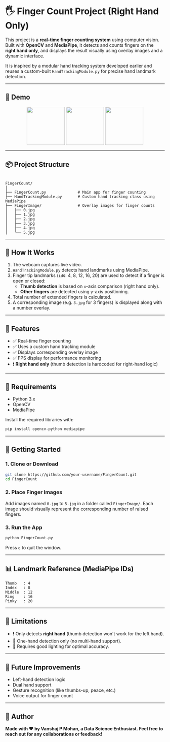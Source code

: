 # 🖐️ Finger Count Project (Right Hand Only)

This project is a **real-time finger counting system** using computer vision. Built with **OpenCV** and **MediaPipe**, it detects and counts fingers on the **right hand only**, and displays the result visually using overlay images and a dynamic interface.

It is inspired by a modular hand tracking system developed earlier and reuses a custom-built `HandTrackingModule.py` for precise hand landmark detection.

---

## 📸 Demo

<p align="center">
  <img src="FingerImage/1.jpg" width="120"/>
  <img src="FingerImage/3.jpg" width="120"/>
  <img src="FingerImage/5.jpg" width="120"/>
</p>

---

## 📦 Project Structure

```

FingerCount/
│
├── FingerCount.py              # Main app for finger counting
├── HandTrackingModule.py       # Custom hand tracking class using MediaPipe
├── FingerImage/                # Overlay images for finger counts
│   ├── 0.jpg
│   ├── 1.jpg
│   ├── 2.jpg
│   ├── 3.jpg
│   ├── 4.jpg
│   └── 5.jpg

````

---

## 🧠 How It Works

1. The webcam captures live video.
2. `HandTrackingModule.py` detects hand landmarks using MediaPipe.
3. Finger tip landmarks (`id`s: 4, 8, 12, 16, 20) are used to detect if a finger is open or closed:
   - **Thumb detection** is based on `x`-axis comparison (right hand only).
   - **Other fingers** are detected using `y`-axis positioning.
4. Total number of extended fingers is calculated.
5. A corresponding image (e.g. `3.jpg` for 3 fingers) is displayed along with a number overlay.

---

## 📌 Features

- ✅ Real-time finger counting
- ✅ Uses a custom hand tracking module
- ✅ Displays corresponding overlay image
- ✅ FPS display for performance monitoring
- ❗ **Right hand only** (thumb detection is hardcoded for right-hand logic)

---

## 🔧 Requirements

- Python 3.x
- OpenCV
- MediaPipe

Install the required libraries with:

```bash
pip install opencv-python mediapipe
````

---

## 🚀 Getting Started

### 1. Clone or Download

```bash
git clone https://github.com/your-username/FingerCount.git
cd FingerCount
```

### 2. Place Finger Images

Add images named `0.jpg` to `5.jpg` in a folder called `FingerImage/`. Each image should visually represent the corresponding number of raised fingers.

### 3. Run the App

```bash
python FingerCount.py
```

Press `q` to quit the window.

---

## 📊 Landmark Reference (MediaPipe IDs)

```
Thumb   : 4
Index   : 8
Middle  : 12
Ring    : 16
Pinky   : 20
```

---

## 🚫 Limitations

* ❗ Only detects **right hand** (thumb detection won't work for the left hand).
* 🤚 One-hand detection only (no multi-hand support).
* 👀 Requires good lighting for optimal accuracy.

---

## 🧩 Future Improvements

* Left-hand detection logic
* Dual hand support
* Gesture recognition (like thumbs-up, peace, etc.)
* Voice output for finger count

---

## 👤 Author

**Made with ❤️ by Vanshaj P Mohan, a Data Science Enthusiast.
Feel free to reach out for any collaborations or feedback!**

